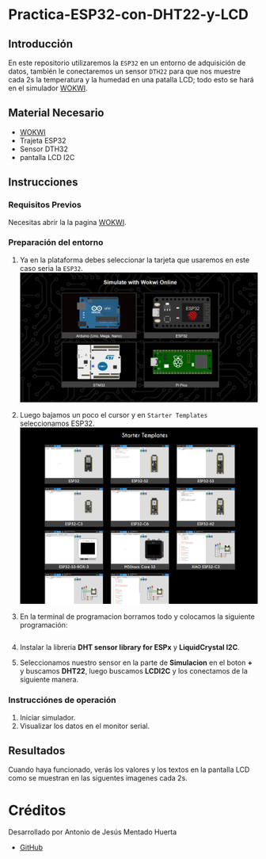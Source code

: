# Practica-ESP32-con-DHT22-y-LCD

## Introducción
En este repositorio utilizaremos la ```ESP32``` en un entorno de adquisición de datos, también le conectaremos un sensor ```DTH22``` para que nos muestre cada 2s la temperatura y la humedad en una patalla LCD; todo esto se hará en el simulador  [WOKWI](https://wokwi.com/).


## Material Necesario
- [WOKWI](https://wokwi.com/)
- Trajeta ESP32
- Sensor DTH32
- pantalla LCD I2C


## Instrucciones

### Requisitos Previos

Necesitas abrir la la pagina [WOKWI](https://wokwi.com/).


### Preparación del entorno

1. Ya en la plataforma debes seleccionar la tarjeta que usaremos en este caso seria la  ```ESP32```.
![](https://github.com/AntoniodeJesus19/Practica-ESP32-con-DHT22/blob/main/Captura%20de%20pantalla%202024-12-09%20223637.png?raw=true)

2. Luego bajamos un poco el cursor y en ```Starter Templates``` seleccionamos ESP32.
![](https://github.com/AntoniodeJesus19/Practica-ESP32-con-DHT22/blob/main/Captura%20de%20pantalla%202024-12-09%20224130.png?raw=true)

3. En la terminal de programacion borramos todo y colocamos la siguiente programación:
```

```

4. Instalar la libreria **DHT sensor library for ESPx** y **LiquidCrystal I2C**.
![]()

5. Seleccionamos nuestro sensor en la parte de **Simulacion** en el boton **+** y buscamos **DHT22**, luego buscamos **LCDI2C** y los conectamos de la siguiente manera.
![]()


### Instrucciónes de operación

1. Iniciar simulador.
2. Visualizar los datos en el monitor serial.


## Resultados

Cuando haya funcionado, verás los valores y los textos en la pantalla LCD como se muestran en las siguentes imagenes cada 2s.
![]()


# Créditos

Desarrollado por Antonio de Jesús Mentado Huerta

- [GitHub](https://github.com/AntoniodeJesus19)
